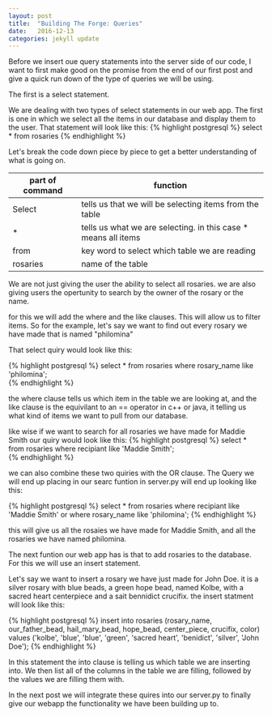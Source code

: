```yaml
---
layout: post
title:  "Building The Forge: Queries"
date:   2016-12-13
categories: jekyll update
---
```


Before we insert oue query statements into the server side of our code, I want to first make good on the 
    promise from the end of our first post and 
    give a quick run down of the type of queries we will be using. 

The first is a select statement. 

We are dealing with two types of select statements in our web app. The first is one in which we 
    select all the items in our database and display them to the user. That statement will look like this: 
{% highlight postgresql %} 
    select * from rosaries
{% endhighlight %} 

Let's break the code down piece by piece to get a better understanding of what is going on. 

| part of command | function                                                       |                                                
| -------------- | ------------------------------------------------------------- |
| Select         | tells us that we will be selecting items from the table        |
| *              | tells us what we are selecting. in this case * means all items |
| from            | key word to select which table we are reading                  | 
| rosaries        | name of the table                                              | 


We are not just giving the user the ability to select all rosaries. 
    we are also giving users the opertunity to search by the owner of the rosary 
    or the name. 

for this we will add the where and the like clauses. This will allow us to filter items. 
    So for the example, let's say we want to find out every rosary we have made that is named "philomina"

That select quiry would look like this: 

{% highlight postgresql %} 
select * from rosaries where rosary_name like 'philomina';  
{% endhighlight %} 

the where clause tells us which item in the table we are looking at, 
    and the like clause is the equivilant to an == operator in c++ or java, it 
    telling us what kind of items we want to pull from our database. 

like wise if we want to search for all rosaries we have made for Maddie Smith our quiry would look like this: 
{% highlight postgresql %} 
select * from rosaries where recipiant like 'Maddie Smith';  
{% endhighlight %} 

we can also combine these two quiries with the OR clause. The Query we will end up placing in our searc funtion 
    in server.py will end up looking like this: 

{% highlight postgresql %} 
select * from rosaries where recipiant like 'Maddie Smith' or where rosary_name like 'philomina';
{% endhighlight %} 

this will give us all the rosaies we have made for Maddie Smith, and all the rosaries we have named 
    philomina. 

The next funtion our web app has is that to add rosaries to the database. For this we will use an insert statement. 

Let's say we want to insert a rosary we have just made for  John Doe. 
    it is a silver rosary with blue beads, a green hope bead, named Kolbe, with a sacred heart centerpiece and a
    sait bennidict crucifix. the insert statment will look like this: 

{% highlight postgresql %} 
insert into rosaries (rosary_name, our_father_bead, hail_mary_bead, hope_bead, center_piece, crucifix, color) 
    values ('kolbe', 'blue', 'blue', 'green', 'sacred heart', 'benidict', 'silver', 'John Doe'); 
{% endhighlight %} 

In this statement the into clause is telling us which table we are inserting into. We then list all of the columns in the table we are filling, followed by the values we are filling them with. 

In the next post we will integrate these quires into our server.py to finally give our webapp the functionality we 
    have been building up to. 